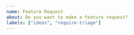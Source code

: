 ```yaml
---
name: Feature Request
about: Do you want to make a feature request?
labels: ["ideas", "require-triage"]
---
```


<!-- Please provide as much detailed information about your request as you can, specifically:

- The use case it helps solve and goal of the new feature
- Example code for how you would use or interact with the feature
- The expected behavior, in as much details as you can provide
- Do you want to work on this feature yourself? Would to look for help opening the PR? Or are you asking for others to work on the PR?
-->
